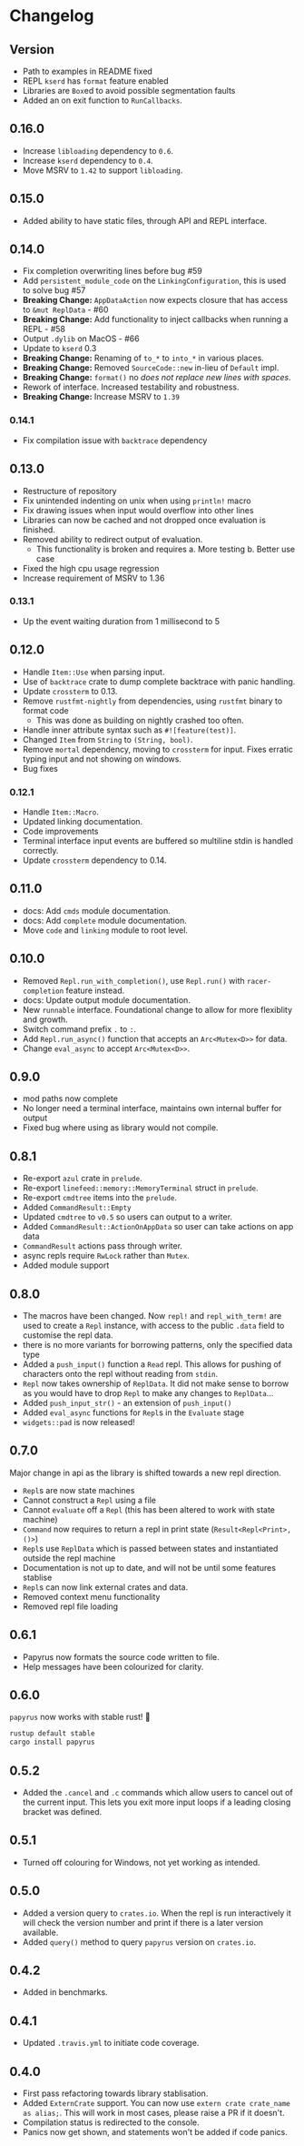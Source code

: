 # Changelog

## Version
- Path to examples in README fixed
- REPL `kserd` has `format` feature enabled
- Libraries are `Box`ed to avoid possible segmentation faults
- Added an on exit function to `RunCallbacks`.

## 0.16.0
- Increase `libloading` dependency to `0.6`.
- Increase `kserd` dependency to `0.4`.
- Move MSRV to `1.42` to support `libloading`.

## 0.15.0
- Added ability to have static files, through API and REPL interface.

## 0.14.0
- Fix completion overwriting lines before bug #59
- Add `persistent_module_code` on the `LinkingConfiguration`, this is used to solve bug #57
- **Breaking Change:** `AppDataAction` now expects closure that has access to `&mut ReplData` - #60
- **Breaking Change:** Add functionality to inject callbacks when running a REPL - #58
- Output `.dylib` on MacOS - #66
- Update to `kserd` 0.3
- **Breaking Change:** Renaming of `to_*` to `into_*` in various places.
- **Breaking Change:** Removed `SourceCode::new` in-lieu of `Default` impl.
- **Breaking Change:** `format()` no _does not replace new lines with spaces_.
- Rework of interface. Increased testability and robustness.
- **Breaking Change:** Increase MSRV to `1.39`

### 0.14.1
- Fix compilation issue with `backtrace` dependency

## 0.13.0
- Restructure of repository
- Fix unintended indenting on unix when using `println!` macro
- Fix drawing issues when input would overflow into other lines
- Libraries can now be cached and not dropped once evaluation is finished.
- Removed ability to redirect output of evaluation.
  - This functionality is broken and requires 
    a. More testing
    b. Better use case
- Fixed the high cpu usage regression
- Increase requirement of MSRV to 1.36

### 0.13.1
- Up the event waiting duration from 1 millisecond to 5

## 0.12.0
- Handle `Item::Use` when parsing input.
- Use of `backtrace` crate to dump complete backtrace with panic handling.
- Update `crossterm` to 0.13.
- Remove `rustfmt-nightly` from dependencies, using `rustfmt` binary to format code
  - This was done as building on nightly crashed too often.
- Handle inner attribute syntax such as `#![feature(test)]`.
- Changed `Item` from `String` to `(String, bool)`.
- Remove `mortal` dependency, moving to `crossterm` for input. Fixes erratic typing input and not
    showing on windows.
- Bug fixes

### 0.12.1
- Handle `Item::Macro`.
- Updated linking documentation.
- Code improvements
- Terminal interface input events are buffered so multiline stdin is handled correctly.
- Update `crossterm` dependency to 0.14.

## 0.11.0

- docs: Add `cmds` module documentation.
- docs: Add `complete` module documentation.
- Move `code` and `linking` module to root level.

## 0.10.0

- Removed `Repl.run_with_completion()`, use `Repl.run()` with `racer-completion` feature instead.
- docs: Update output module documentation.
- New `runnable` interface. Foundational change to allow for more flexiblity and growth.
- Switch command prefix `.` to `:`.
- Add `Repl.run_async()` function that accepts an `Arc<Mutex<D>>` for data.
- Change `eval_async` to accept `Arc<Mutex<D>>`.

## 0.9.0

- mod paths now complete
- No longer need a terminal interface, maintains own internal buffer for output
- Fixed bug where using as library would not compile.

## 0.8.1

- Re-export `azul` crate in `prelude`.
- Re-export `linefeed::memory::MemoryTerminal` struct in `prelude`.
- Re-export `cmdtree` items into the `prelude`.
- Added `CommandResult::Empty`
- Updated `cmdtree` to `v0.5` so users can output to a writer.
- Added `CommandResult::ActionOnAppData` so user can take actions on app data
- `CommandResult` actions pass through writer.
- async repls require `RwLock` rather than `Mutex`.
- Added module support

## 0.8.0

- The macros have been changed. Now `repl!` and `repl_with_term!` are used to create a `Repl` instance, with access to the public `.data` field to customise the repl data.
- there is no more variants for borrowing patterns, only the specified data type
- Added a `push_input()` function a `Read` repl. This allows for pushing of characters onto the repl without reading from `stdin`.
- `Repl` now takes ownership of `ReplData`. It did not make sense to borrow as you would have to drop `Repl` to make any changes to `ReplData`...
- Added `push_input_str()` - an extension of `push_input()`
- Added `eval_async` functions for `Repl`s in the `Evaluate` stage
- `widgets::pad` is now released!

## 0.7.0

Major change in api as the library is shifted towards a new repl direction.

- `Repl`s are now state machines
- Cannot construct a `Repl` using a file
- Cannot `evaluate` off a `Repl` (this has been altered to work with state machine)
- `Command` now requires to return a repl in print state (`Result<Repl<Print>, ()>`)
- `Repl`s use `ReplData` which is passed between states and instantiated outside the repl machine
- Documentation is not up to date, and will not be until some features stablise
- `Repl`s can now link external crates and data.
- Removed context menu functionality
- Removed repl file loading

## 0.6.1

- Papyrus now formats the source code written to file.
- Help messages have been colourized for clarity.

## 0.6.0

`papyrus` now works with stable rust! 🎉

```sh
rustup default stable
cargo install papyrus
```

## 0.5.2

- Added the `.cancel` and `.c` commands which allow users to cancel out of the current input. This lets you exit more input loops if a leading closing bracket was defined.

## 0.5.1

- Turned off colouring for Windows, not yet working as intended.

## 0.5.0

- Added a version query to `crates.io`. When the repl is run interactively it will check the version number and print if there is a later version available.
- Added `query()` method to query `papyrus` version on `crates.io`.

## 0.4.2

- Added in benchmarks.

## 0.4.1

- Updated `.travis.yml` to initiate code coverage.

## 0.4.0

- First pass refactoring towards library stablisation.
- Added `ExternCrate` support. You can now use `extern crate crate_name as alias;`. This will work in most cases, please raise a PR if it doesn't.
- Compilation status is redirected to the console.
- Panics now get shown, and statements won't be added if code panics.
